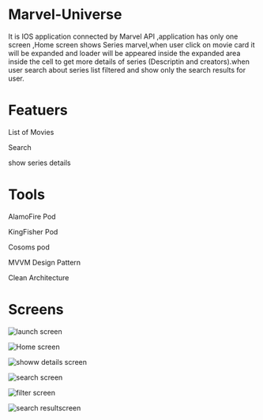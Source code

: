 # Marvel-Universe
It is IOS application connected by Marvel API ,application has only one screen ,Home screen shows Series marvel,when user click on movie card it will be expanded and loader will be
appeared inside the expanded area inside the cell to get more details
of series (Descriptin and creators).when user search about series list filtered and show only the
search results for user.

# Featuers
List of Movies

Search 

show series details 

# Tools
AlamoFire Pod

KingFisher Pod

Cosoms pod

MVVM Design Pattern

Clean Architecture

# Screens 

![launch screen](Desktop/1.png)


 ![Home screen](Desktop/2.png)
 
 
![showw details screen](Desktop/3.png)


![search screen](Desktop/4.png)


![filter screen](Desktop/5.png)


![search resultscreen](Desktop/6.png)



